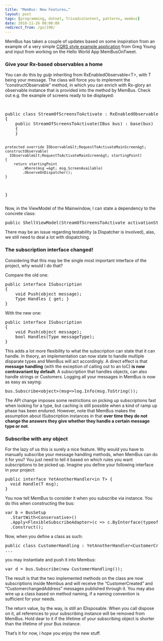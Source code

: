 ```yaml
---
title: "MemBus: New Features…"
layout: post
tags: [programming, dotnet, TrivadisContent, patterns, membus]
date: 2010-11-26 00:00:00
redirect_from: /go/190/
---
```


MemBus has taken a couple of updates based on some inspiration from an example of a very simple [CQRS style example application](https://github.com/gregoryyoung/m-r) from Greg Young and input from working on the Hello World App MemBusOnTweet.

### Give your Rx-based observables a home

You can do this by *gulp* inheriting from RxEnabledObservable&lt;T&gt;, with T being your message. The class will force you to implement the “constructObservable” method, in which you can enrich with Rx-glory an observable instance that is provided into the method by MemBus. Check out e.g. the example of screens ready to be displayed:

&nbsp;

 <div style="padding-bottom: 0px; margin: 0px; padding-left: 0px; padding-right: 0px; display: inline; float: none; padding-top: 0px" id="scid:812469c5-0cb0-4c63-8c15-c81123a09de7:94724fcb-d280-4f74-8bee-8102ed2a3939" class="wlWriterEditableSmartContent"><pre name="code" class="c#">public class StreamOfScreensToActivate : RxEnabledObservable&lt;RequestToActivateMainScreen&gt;
{
    public StreamOfScreensToActivate(IBus bus) : base(bus)
    {
    }

    protected override IObservable&lt;RequestToActivateMainScreen&gt; constructObservable(
      IObservable&lt;RequestToActivateMainScreen&gt; startingPoint)
    {
        return startingPoint
            .Where(msg =&gt; msg.ScreenAvailable)
            .ObserveOnDispatcher();
    }
}</pre></div>

Now, in the ViewModel of the Mainwindow, I can state a dependency to the concrete class:

<div style="padding-bottom: 0px; margin: 0px; padding-left: 0px; padding-right: 0px; display: inline; float: none; padding-top: 0px" id="scid:812469c5-0cb0-4c63-8c15-c81123a09de7:347f0320-ca4f-46a2-a40c-ec044067b5b0" class="wlWriterEditableSmartContent"><pre name="code" class="c#">public ShellViewModel(StreamOfScreensToActivate activationStream, ActivityViewModel activityVm, AttentionViewModel attentionVm)</pre></div>

There may be an issue regarding testability (a Dispatcher is involved), alas, we still need to deal a lot with dispatching.

### The subscription interface changed!

Considering that this may be the single most important interface of the project, why would I do that?

Compare the old one:

<div style="padding-bottom: 0px; margin: 0px; padding-left: 0px; padding-right: 0px; display: inline; float: none; padding-top: 0px" id="scid:812469c5-0cb0-4c63-8c15-c81123a09de7:7d195777-6658-4c88-97f3-d10294d6699e" class="wlWriterEditableSmartContent"><pre name="code" class="c#">public interface ISubscription
{
    void Push(object message);
    Type Handles { get; }
}</pre></div>

With the new one:

<div style="padding-bottom: 0px; margin: 0px; padding-left: 0px; padding-right: 0px; display: inline; float: none; padding-top: 0px" id="scid:812469c5-0cb0-4c63-8c15-c81123a09de7:fd49168b-6892-4ef8-9b17-720491b640fc" class="wlWriterEditableSmartContent"><pre name="code" class="c#">public interface ISubscription
{
    void Push(object message);
    bool Handles(Type messageType);
}</pre></div>

This adds a lot more flexibility to what the subscription can state that it can handle. In theory, an implementation can now state to handle multiple disparate types and MemBus will act accordingly. A direct effect is that **message handling** (with the exception of calling out to an IoC) **is now contravariant by default**. A subscription that handles objects, can also handle strings or Customers. Logging all your messages in MemBus is now as easy as saying:

<div style="padding-bottom: 0px; margin: 0px; padding-left: 0px; padding-right: 0px; display: inline; float: none; padding-top: 0px" id="scid:812469c5-0cb0-4c63-8c15-c81123a09de7:fe820cad-45e7-4632-978a-a9d8e10a0ae0" class="wlWriterEditableSmartContent"><pre name="code" class="c#">bus.Subscribe&lt;object&gt;(msg=&gt;log.Info(msg.ToString());</pre></div>

The API change imposes some restrictions on picking up subscriptions fast when looking for a type, but caching is still possible when a kind of ramp up phase has been endured. However, note that MemBus makes the assumption about ISubscription instances in that **over time they do not change the answers they give whether they handle a certain message type or not**.

### Subscribe with any object

For the lazy of us this is surely a nice feature. Why would you have to manually subscribe your message handling methods, when MemBus can do it for you? You just need to tell it based on which rules you want subscriptions to be picked up. Imagine you define your following interface in your project:

<div style="padding-bottom: 0px; margin: 0px; padding-left: 0px; padding-right: 0px; display: inline; float: none; padding-top: 0px" id="scid:812469c5-0cb0-4c63-8c15-c81123a09de7:53f7957f-2dd3-4f7f-8418-a7f52887585e" class="wlWriterEditableSmartContent"><pre name="code" class="c#">public interface YetAnotherHandler&lt;in T&gt; {
  void Handle(T msg);
}</pre></div>

You now tell MemBus to consider it when you subscribe via instance. You do this when constructing the bus:

<div style="padding-bottom: 0px; margin: 0px; padding-left: 0px; padding-right: 0px; display: inline; float: none; padding-top: 0px" id="scid:812469c5-0cb0-4c63-8c15-c81123a09de7:2dbff060-df1e-4c8c-a557-621bbd4e4273" class="wlWriterEditableSmartContent"><pre name="code" class="c#">var b = BusSetup
  .StartWith&lt;Conservative&gt;()
  .Apply&lt;FlexibleSubscribeAdapter&gt;(c =&gt; c.ByInterface(typeof(YetAnotherHandler&lt;&gt;))
  .Construct();</pre></div>

Now, when you define a class as such:

<div style="padding-bottom: 0px; margin: 0px; padding-left: 0px; padding-right: 0px; display: inline; float: none; padding-top: 0px" id="scid:812469c5-0cb0-4c63-8c15-c81123a09de7:692aa462-f1ca-4914-b795-88f4203d320a" class="wlWriterEditableSmartContent"><pre name="code" class="c#">public class CustomerHandling : YetAnotherHandler&lt;CustomerCreated&gt;, YetAnotherHandler&lt;CustomerChangedAddress&gt;
...</pre></div>

you may instantiate and push it into Membus:

<div style="padding-bottom: 0px; margin: 0px; padding-left: 0px; padding-right: 0px; display: inline; float: none; padding-top: 0px" id="scid:812469c5-0cb0-4c63-8c15-c81123a09de7:eefd87c4-afe1-4a52-9e1c-59049f2688b0" class="wlWriterEditableSmartContent"><pre name="code" class="c#">var d = bus.Subscribe(new CustomerHandling());</pre></div>

The result is that the two implemented methods on the class are now subscriptions inside Membus and will receive the “CustomerCreated” and “CustomerchangedAddress” messages published through it. You may also wire up a class based on method naming, if a naming convention is sufficient for your needs.

The return value, by the way, is still an IDisposable. When you call dispose on it, all references to your subscribing instance will be removed from MemBus. Hold dear to it if the lifetime of your subscribing object is shorter than the lifetime of your Bus instance.

That’s it for now, i hope you enjoy the new stuff.